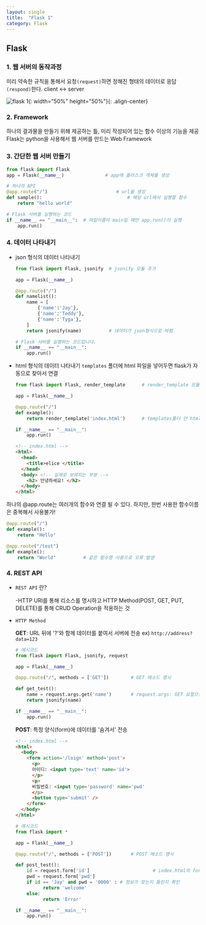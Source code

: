 ```yaml
---
layout: single
title:  "Flask 1"
category: Flask
---
```


## Flask

### 1. 웹 서버의 동작과정

미리 약속한 규칙을 통해서 요청`(request)`하면 정해진 형태의 데이터로 응답`(respond)`한다. client <-> server

![flask 1](https://user-images.githubusercontent.com/86995290/125789958-0930c6f8-7ffb-416f-acff-df4e0b2d98a9.png){: width="50%" height="50%"}{: .align-center}


### 2. Framework

하나의 결과물을 만들기 위해 제공하는 틀, 미리 작성되어 있는 함수 이상의 기능을 제공
Flask는 python을 사용해서 웹 서버를 만드는 Web Framework

### 3. 간단한 웹 서버 만들기

```python
from flask import Flask
app = Flask(__name__)				# app에 플라스크 객체를 생성

# 하나의 API
@app.route("/")							# url을 생성
def sample():								# 해당 url에서 실행할 함수
    return "hello world"

# Flask 서버를 실행하는 코드
if __name__ == "__main__":	# 파일이름이 main일 때만 app.run()이 실행
    app.run()
```

### 4. 데이터 나타내기 

- json 형식의 데이터 나타내기

  ```python
  from flask import Flask, jsonify 	# jsonify 모듈 추가
  
  app = Flask(__name__)
  
  @app.route("/")
  def namelist():
      name = [
          {'name':'Jay'},
          {'name':'Teddy'},
          {'name':'Tyga'},
      ]
      return jsonify(name) 			# 데이터가 json형식으로 바뀜
  
  # Flask 서버를 실행하는 코드입니다.
  if __name__ == "__main__":
      app.run()
  ```

  

- html 형식의 데이터 나타내기
  `templates` 폴더에 html 파일을 넣어두면 flask가 자동으로 찾아서 연결

  ```python
  from flask import Flask, render_template		# render_template 모듈 추가
  
  app = Flask(__name__)
  
  @app.route("/")
  def example():
      return render_template('index.html') 		# templates폴더 안 html파일을 불러옴
  
  if __name__ == "__main__":
      app.run()
  ```

  ```html
  <!-- index.html -->
  <html>
    <head>
      <title>elice </title>
    </head>
    <body> <!-- 실제로 보여지는 부분 -->
      <h2> 안녕하세요! </h2>
    </body>
  </html>
  ```

하나의 @app.route는 여러개의 함수와 연결 될 수 있다. 하지만, 한번 사용한 함수이름은 중복해서 사용불가!

```python
@app.route("/")
def example():
	return "Hello"

@app.route("/test")
def example():
	return "World"			# 같은 함수명 사용으로 오류 발생
```

### 4. REST API

- `REST API` 란?

  -HTTP URI를 통해 리소스를 명시하고 HTTP Method(POST, GET, PUT, DELETE)를 통해 CRUD Operation을 적용하는 것

- `HTTP Method`

  **GET**: URL 뒤에 '?'와 함께 데이터를 붙여서 서버에 전송 	ex) ```http://address?data=123```

  ```python
  # 예시코드
  from flask import Flask, jsonify, request
  
  app = Flask(__name__)
  
  @app.route("/", methods = ['GET'])		# GET 메소드 명시
  
  def get_test():
      name = request.args.get('name')		# request.args: GET 요철으로 들어온 데이터를 가져옴
      return jsonify(name)
  
  if __name__ == "__main__":
      app.run()
  ```

  **POST**: 특정 양식(form)에 데이터를 '숨겨서' 전송

  ```html
  <!-- index.html -->
  <html>
    <body>
      <form action='/loign' method='post'>
        <p>
        아이디: <input type='text' name='id'>
        </p>  
        <p>
        비밀번호: <input type='password' name='pwd'
        </p>
        <button type='submit' />
      </form>
    </body>
  </html>
  ```

  ```python
  # 예시코드
  from flask import *
  
  app = Flask(__name__)
  
  @app.route("/", methods = ['POST'])		# POST 메소드 명시
  
  def post_test():
      id = request.form['id']						# index.html의 form 태그의 정보를 초기화
      pwd = request.form['pwd']
      if id == 'Jay' and pwd = '0000' :	# 정보가 맞는지 틀린지 확인
        	return 'welcome'
      else:
        	return 'Error'
  
  if __name__ == "__main__":
      app.run()
  ```
